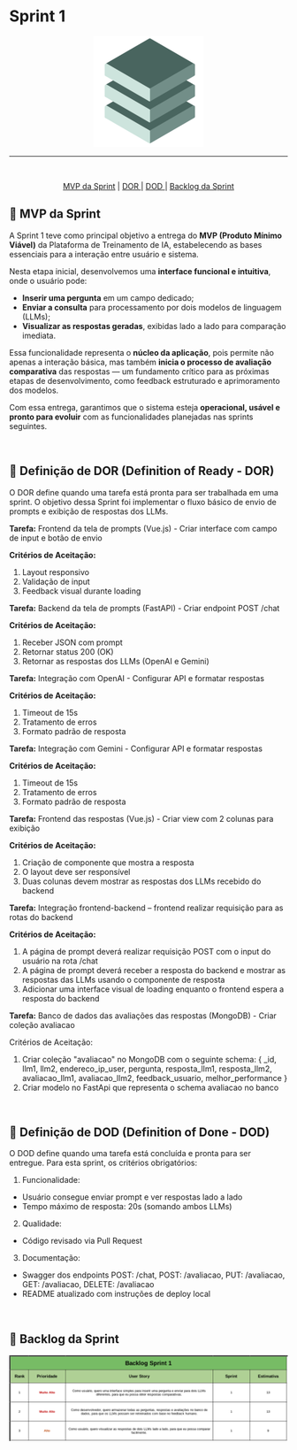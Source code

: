 

# Sprint 1


<p align="center">
      <img src="/Anexos/img/fullstack.png" alt="Logo da Equipe FullStack">


<hr>
<br>
<p align="center">
  <a href ="#mvp"> MVP da Sprint</a>  | 
  <a href ="#dor"> DOR </a>  |
  <a href ="#dod"> DOD </a>  |
  <a href ="#backlog"> Backlog da Sprint</a>  
</p>

</p>

<span id="mvp">

## :bookmark_tabs: MVP da Sprint

A Sprint 1 teve como principal objetivo a entrega do **MVP (Produto Mínimo Viável)** da Plataforma de Treinamento de IA, estabelecendo as bases essenciais para a interação entre usuário e sistema.  

Nesta etapa inicial, desenvolvemos uma **interface funcional e intuitiva**, onde o usuário pode:  
- **Inserir uma pergunta** em um campo dedicado;  
- **Enviar a consulta** para processamento por dois modelos de linguagem (LLMs);  
- **Visualizar as respostas geradas**, exibidas lado a lado para comparação imediata.  

Essa funcionalidade representa o **núcleo da aplicação**, pois permite não apenas a interação básica, mas também **inicia o processo de avaliação comparativa** das respostas — um fundamento crítico para as próximas etapas de desenvolvimento, como feedback estruturado e aprimoramento dos modelos.  

Com essa entrega, garantimos que o sistema esteja **operacional, usável e pronto para evoluir** com as funcionalidades planejadas nas sprints seguintes.  


<br>


<span id="dor">

## :badger: Definição de DOR (Definition of Ready - DOR)

O DOR define quando uma tarefa está pronta para ser trabalhada em uma sprint. O objetivo dessa Sprint foi implementar o fluxo básico de envio de prompts e exibição de respostas dos LLMs.

**Tarefa:** Frontend da tela de prompts (Vue.js) - Criar interface com campo de input e botão de envio

**Critérios de Aceitação:** 
1. Layout responsivo
2. Validação de input
3. Feedback visual durante loading

**Tarefa:** Backend da tela de prompts (FastAPI) - Criar endpoint POST /chat

**Critérios de Aceitação:**
1. Receber JSON com prompt
2. Retornar status 200 (OK)
3. Retornar as respostas dos LLMs (OpenAI e Gemini)

**Tarefa:** Integração com OpenAI - Configurar API e formatar respostas

**Critérios de Aceitação:**
1. Timeout de 15s
2. Tratamento de erros
3. Formato padrão de resposta

**Tarefa:** Integração com Gemini - Configurar API e formatar respostas

**Critérios de Aceitação:**
1. Timeout de 15s
2. Tratamento de erros
3. Formato padrão de resposta 

**Tarefa:** Frontend das respostas (Vue.js) - Criar view com 2 colunas para exibição

**Critérios de Aceitação:**
1. Criação de componente que mostra a resposta
2. O layout deve ser responsível
3. Duas colunas devem mostrar as respostas dos LLMs recebido do backend

**Tarefa:** Integração frontend-backend – frontend realizar requisição para as rotas do backend

**Critérios de Aceitação:**
1. A página de prompt deverá realizar requisição POST com o input do usuário na rota /chat
2. A página de prompt deverá receber a resposta do backend e mostrar as respostas das LLMs usando o componente de resposta
3. Adicionar uma interface visual de loading enquanto o frontend espera a resposta do backend

**Tarefa:** Banco de dados das avaliações das respostas (MongoDB) - Criar coleção avaliacao

Critérios de Aceitação:
1. Criar coleção "avaliacao" no MongoDB com o seguinte schema: {
    _id,
    llm1,
    llm2,
    endereco_ip_user,
    pergunta,
    resposta_llm1,
    resposta_llm2,
    avaliacao_llm1,
    avaliacao_llm2,
    feedback_usuario,
    melhor_performance
}
2. Criar modelo no FastApi que representa o schema avaliacao no banco


<br>


<span id="dod">

## :dog: Definição de DOD (Definition of Done - DOD)

O DOD define quando uma tarefa está concluída e pronta para ser entregue. Para esta sprint, os critérios obrigatórios:

1. Funcionalidade:
- Usuário consegue enviar prompt e ver respostas lado a lado
- Tempo máximo de resposta: 20s (somando ambos LLMs)

2. Qualidade:
- Código revisado via Pull Request

3. Documentação:
- Swagger dos endpoints POST: /chat, POST: /avaliacao, PUT: /avaliacao, GET: /avaliacao, DELETE: /avaliacao
- README atualizado com instruções de deploy local


<br>


<span id="backlog">

## :dart: Backlog da Sprint

<p align="center">
      <img src="/Anexos/img/backlogs1.png" alt="Backlog da Sprint">






